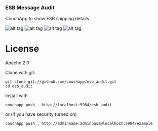### ESB Message Audit

CouchApp to show ESB shipping details



![alt tag](/cruzegoodin/esb_message_audit/blob/master/_attachments/images/Page1.png)
![alt tag](/cruzegoodin/esb_message_audit/blob/master/_attachments/images/Page2.png)
![alt tag](/cruzegoodin/esb_message_audit/blob/master/_attachments/images/Page3.png)
![alt tag](/cruzegoodin/esb_message_audit/blob/master/_attachments/images/Page4.png)

# License

Apache 2.0




Clone with git:

    git clone git://github.com/couchapp/esb_audit.git
    cd esb_audit

Install with 
    
    couchapp push . http://localhost:5984/esb_audit

or (if you have security turned on)

    couchapp push . http://adminname:adminpass@localhost:5984/example
  




